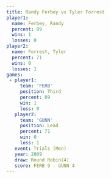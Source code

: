 ```yaml
---
title: Randy Ferbey vs Tyler Forrest
player1:              
  name: Ferbey, Randy 
  percent: 89         
  wins: 1             
  losses: 0           
player2:              
  name: Forrest, Tyler
  percent: 71         
  wins: 0             
  losses: 1           
games:
 - player1:         
     team: 'FERB'   
     position: Third
     percent: 89    
     win: 1         
     loss: 0        
   player2:        
     team: 'GUNN'  
     position: Lead
     percent: 71   
     win: 0        
     loss: 1       
   event: Trials (Men)   
   year: 2009            
   draw: Round Robin(4)  
   score: FERB 9 - GUNN 4
---
```

